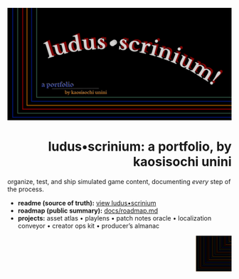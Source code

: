 <p align="center"><img src="./hero.png" alt="LUDUS SCRINIUM" width="820"></p>

<h1 align=right>ludus•scrinium: a portfolio, by kaosisochi unini</h1>

organize, test, and ship simulated game content, documenting *every* step of the process.

- **readme (source of truth):** [view ludus•scrinium]([../README.md](https://github.com/ludus-scrinium/ludus-scrinium-hub))
- **roadmap (public summary):** [docs/roadmap.md]([./roadmap.md](https://github.com/ludus-scrinium/ludus-scrinium-hub/blob/main/docs/roadmap.md))
- **projects:** asset atlas • playlens • patch notes oracle • localization conveyor • creator ops kit • producer’s almanac

<p align="right"><img src="./heropfp.png" alt="heropfp" width="80"></p>
